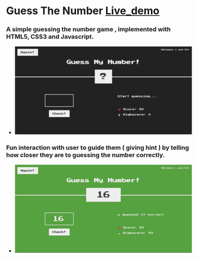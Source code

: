 # Guess The Number [Live_demo](https://99dino.github.io/guess-the-number/)

### A simple guessing the number game , implemented with HTML5, CSS3 and Javascript.

- ![GameUI](img/GameUI.png)

### Fun interaction with user to guide them ( giving hint ) by telling how closer they are to guessing the number correctly.

- ![Winning the Game](img/Winning.png)
